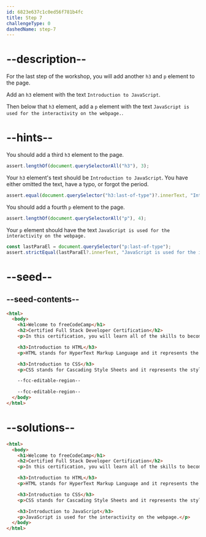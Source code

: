 ```yaml
---
id: 6823e637c1c0ed56f781b4fc
title: Step 7
challengeType: 0
dashedName: step-7
---
```


# --description--

For the last step of the workshop, you will add another `h3` and `p` element to the page.

Add an `h3` element with the text `Introduction to JavaScript`.

Then below that `h3` element, add a `p` element with the text `JavaScript is used for the interactivity on the webpage.`.

# --hints--

You should add a third `h3` element to the page.

```js
assert.lengthOf(document.querySelectorAll("h3"), 3);
```

Your `h3` element's text should be `Introduction to JavaScript`. You have either omitted the text, have a typo, or forgot the period.

```js
assert.equal(document.querySelector("h3:last-of-type")?.innerText, "Introduction to JavaScript");
```

You should add a fourth `p` element to the page.

```js
assert.lengthOf(document.querySelectorAll("p"), 4);
```

Your `p` element should have the text `JavaScript is used for the interactivity on the webpage.`

```js
const lastParaEl = document.querySelector("p:last-of-type");
assert.strictEqual(lastParaEl?.innerText, "JavaScript is used for the interactivity on the webpage.");
```

# --seed--

## --seed-contents--

```html
<html>
  <body>
    <h1>Welcome to freeCodeCamp</h1>
    <h2>Certified Full Stack Developer Certification</h2>
    <p>In this certification, you will learn all of the skills to become a full stack developer.</p>

    <h3>Introduction to HTML</h3>
    <p>HTML stands for HyperText Markup Language and it represents the content and structure of a webpage.</p>

    <h3>Introduction to CSS</h3>
    <p>CSS stands for Cascading Style Sheets and it represents the styles for a web page.</p>

    --fcc-editable-region--

    --fcc-editable-region--
  </body>
</html>  
```

# --solutions--

```html
<html>
  <body>
    <h1>Welcome to freeCodeCamp</h1>
    <h2>Certified Full Stack Developer Certification</h2>
    <p>In this certification, you will learn all of the skills to become a full stack developer.</p>

    <h3>Introduction to HTML</h3>
    <p>HTML stands for HyperText Markup Language and it represents the content and structure of a webpage.</p>

    <h3>Introduction to CSS</h3>
    <p>CSS stands for Cascading Style Sheets and it represents the styles for a web page.</p>

    <h3>Introduction to JavaScript</h3>
    <p>JavaScript is used for the interactivity on the webpage.</p>
  </body>
</html> 
```
